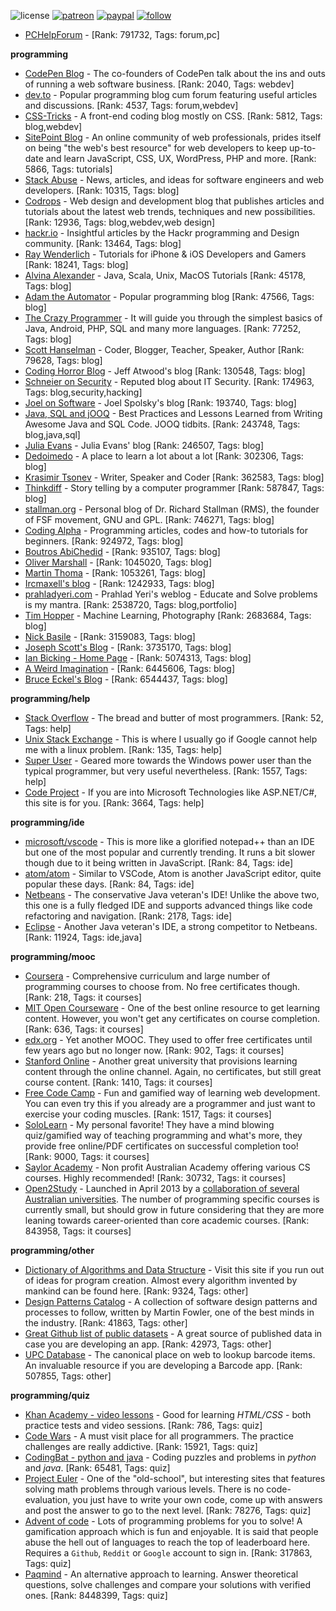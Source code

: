 ![license](https://img.shields.io/github/license/prahladyeri/siterank-stats.svg)
[![patreon](https://img.shields.io/badge/Patreon-brown.svg?logo=patreon)](https://www.patreon.com/prahladyeri)
[![paypal](https://img.shields.io/badge/PayPal-blue.svg?logo=paypal)](https://www.paypal.com/cgi-bin/webscr?cmd=_s-xclick&hosted_button_id=JM8FUXNFUK6EU)
[![follow](https://img.shields.io/twitter/follow/prahladyeri.svg?style=social)](https://twitter.com/prahladyeri)

- [PCHelpForum](https://pchelpforum.net) -  [Rank: 791732, Tags: forum,pc]

**programming**

- [CodePen Blog](https://blog.codepen.io/) - The co-founders of CodePen talk about the ins and outs of running a web software business. [Rank: 2040, Tags: webdev]
- [dev.to](https://dev.to/) - Popular programming blog cum forum featuring useful articles and discussions. [Rank: 4537, Tags: forum,webdev]
- [CSS-Tricks](https://css-tricks.com/) - A front-end coding blog mostly on CSS. [Rank: 5812, Tags: blog,webdev]
- [SitePoint Blog](https://www.sitepoint.com/blog/) - An online community of web professionals, prides itself on being "the web's best resource" for web developers to keep up-to-date and learn JavaScript, CSS, UX, WordPress, PHP and more. [Rank: 5866, Tags: tutorials]
- [Stack Abuse](https://stackabuse.com/) - News, articles, and ideas for software engineers and web developers. [Rank: 10315, Tags: blog]
- [Codrops](https://tympanus.net/codrops/) - Web design and development blog that publishes articles and tutorials about the latest web trends, techniques and new possibilities. [Rank: 12936, Tags: blog,webdev,web design]
- [hackr.io](https://hackr.io/blog) - Insightful articles by the Hackr programming and Design community. [Rank: 13464, Tags: blog]
- [Ray Wenderlich](https://www.raywenderlich.com/) - Tutorials for iPhone & iOS Developers and Gamers [Rank: 18241, Tags: blog]
- [Alvina Alexander](https://alvinalexander.com/) - Java, Scala, Unix, MacOS Tutorials [Rank: 45178, Tags: blog]
- [Adam the Automator](https://adamtheautomator.com/) - Popular programming blog [Rank: 47566, Tags: blog]
- [The Crazy Programmer](https://www.thecrazyprogrammer.com/) - It will guide you through the simplest basics of Java, Android, PHP, SQL and many more languages. [Rank: 77252, Tags: blog]
- [Scott Hanselman](https://www.hanselman.com/) - Coder, Blogger, Teacher, Speaker, Author [Rank: 79628, Tags: blog]
- [Coding Horror Blog](https://blog.codinghorror.com/) - Jeff Atwood's blog [Rank: 130548, Tags: blog]
- [Schneier on Security](https://www.schneier.com/) - Reputed blog about IT Security. [Rank: 174963, Tags: blog,security,hacking]
- [Joel on Software](https://www.joelonsoftware.com/) - Joel Spolsky's blog [Rank: 193740, Tags: blog]
- [Java, SQL and jOOQ](https://blog.jooq.org/) - Best Practices and Lessons Learned from Writing Awesome Java and SQL Code. JOOQ tidbits. [Rank: 243748, Tags: blog,java,sql]
- [Julia Evans](https://jvns.ca/) - Julia Evans' blog [Rank: 246507, Tags: blog]
- [Dedoimedo](https://www.dedoimedo.com/) - A place to learn a lot about a lot [Rank: 302306, Tags: blog]
- [Krasimir Tsonev](https://krasimirtsonev.com/) - Writer, Speaker and Coder [Rank: 362583, Tags: blog]
- [Thinkdiff](https://thinkdiff.net/) - Story telling by a computer programmer [Rank: 587847, Tags: blog]
- [stallman.org](https://stallman.org) - Personal blog of Dr. Richard Stallman (RMS), the founder of FSF movement, GNU and GPL. [Rank: 746271, Tags: blog]
- [Coding Alpha](https://www.codingalpha.com/) - Programming articles, codes and how-to tutorials for beginners. [Rank: 924972, Tags: blog]
- [Boutros AbiChedid](https://bacsoftwareconsulting.com/blog/index.php/about/) -  [Rank: 935107, Tags: blog]
- [Oliver Marshall](https://olivermarshall.net/) -  [Rank: 1045020, Tags: blog]
- [Martin Thoma](https://martin-thoma.com/) -  [Rank: 1053261, Tags: blog]
- [Ircmaxell's blog](https://blog.ircmaxell.com/) -  [Rank: 1242933, Tags: blog]
- [prahladyeri.com](https://prahladyeri.com) - Prahlad Yeri's weblog - Educate and Solve problems is my mantra. [Rank: 2538720, Tags: blog,portfolio]
- [Tim Hopper](https://tdhopper.com/) - Machine Learning, Photography [Rank: 2683684, Tags: blog]
- [Nick Basile](https://nick-basile.com/) -  [Rank: 3159083, Tags: blog]
- [Joseph Scott's Blog](https://blog.josephscott.org/) -  [Rank: 3735170, Tags: blog]
- [Ian Bicking - Home Page](https://www.ianbicking.org/) -  [Rank: 5074313, Tags: blog]
- [A Weird Imagination](https://aweirdimagination.net/) -  [Rank: 6445606, Tags: blog]
- [Bruce Eckel's Blog](https://www.bruceeckel.com/) -  [Rank: 6544437, Tags: blog]

**programming/help**

- [Stack Overflow](https://stackoverflow.com) - The bread and butter of most programmers. [Rank: 52, Tags: help]
- [Unix Stack Exchange](https://unix.stackexchange.com) - This is where I usually go if Google cannot help me with a linux problem. [Rank: 135, Tags: help]
- [Super User](https://superuser.com) - Geared more towards the Windows power user than the typical programmer, but very useful nevertheless. [Rank: 1557, Tags: help]
- [Code Project](https://www.codeproject.com) - If you are into Microsoft Technologies like ASP.NET/C#, this site is for you. [Rank: 3664, Tags: help]

**programming/ide**

- [microsoft/vscode](https://github.com/microsoft/vscode) - This is more like a glorified notepad++ than an IDE but one of the most popular and currently trending. It runs a bit slower though due to it being written in JavaScript. [Rank: 84, Tags: ide]
- [atom/atom](https://github.com/atom/atom) - Similar to VSCode, Atom is another JavaScript editor, quite popular these days. [Rank: 84, Tags: ide]
- [Netbeans](https://netbeans.apache.org/) - The conservative Java veteran's IDE! Unlike the above two, this one is a fully fledged IDE and supports advanced things like code refactoring and navigation. [Rank: 2178, Tags: ide]
- [Eclipse](https://eclipse.org) - Another Java veteran's IDE, a strong competitor to Netbeans. [Rank: 11924, Tags: ide,java]

**programming/mooc**

- [Coursera](https://www.coursera.org/) - Comprehensive curriculum and large number of programming courses to choose from. No free certificates though. [Rank: 218, Tags: it courses]
- [MIT Open Courseware](https://ocw.mit.edu) - One of the best online resource to get learning content. However, you won't get any certificates on course completion. [Rank: 636, Tags: it courses]
- [edx.org](https://courses.edx.org/) - Yet another MOOC. They used to offer free certificates until few years ago but no longer now. [Rank: 902, Tags: it courses]
- [Stanford Online](http://online.stanford.edu/) - Another great university that provisions learning content through the online channel. Again, no certificates, but still great course content. [Rank: 1410, Tags: it courses]
- [Free Code Camp](https://www.freecodecamp.org/) - Fun and gamified way of learning web development. You can even try this if you already are a programmer and just want to exercise your coding muscles. [Rank: 1517, Tags: it courses]
- [SoloLearn](https://www.sololearn.com) - My personal favorite! They have a mind blowing quiz/gamified way of teaching programming and what's more, they provide free online/PDF certificates on successful completion too! [Rank: 9000, Tags: it courses]
- [Saylor Academy](https://learn.saylor.org) - Non profit Australian Academy offering various CS courses. Highly recommended! [Rank: 30732, Tags: it courses]
- [Open2Study](https://www.open2study.com) - Launched in April 2013 by a [collaboration of several Australian universities](http://www.thegoodmooc.com/2013/06/a-review-of-open2study.html). The number of programming specific courses is currently small, but should grow in future considering that they are more leaning towards career-oriented than core academic courses. [Rank: 843958, Tags: it courses]

**programming/other**

- [Dictionary of Algorithms and Data Structure](http://xlinux.nist.gov/dads/) - Visit this site if you run out of ideas for program creation. Almost every algorithm invented by mankind can be found here. [Rank: 9324, Tags: other]
- [Design Patterns Catalog](http://martinfowler.com/eaaCatalog/) - A collection of software design patterns and processes to follow, written by Martin Fowler, one of the best minds in the industry. [Rank: 41863, Tags: other]
- [Great Github list of public datasets](http://www.datasciencecentral.com/profiles/blogs/great-github-list-of-public-data-sets) - A great source of published data in case you are developing an app. [Rank: 42973, Tags: other]
- [UPC Database](https://www.upcdatabase.com/itemform.asp) - The canonical place on web to lookup barcode items. An invaluable resource if you are developing a Barcode app. [Rank: 507855, Tags: other]

**programming/quiz**

- [Khan Academy - video lessons](https://www.khanacademy.org/) - Good for learning *HTML/CSS* - both practice tests and video sessions. [Rank: 786, Tags: quiz]
- [Code Wars](https://www.codewars.com/) - A must visit place for all programmers. The practice challenges are really addictive. [Rank: 15921, Tags: quiz]
- [CodingBat - python and java](https://codingbat.com/) - Coding puzzles and problems in *python* and *java*. [Rank: 65481, Tags: quiz]
- [Project Euler](https://projecteuler.net/) - One of the "old-school", but interesting sites that features solving math problems through various levels. There is no code-evaluation, you just have to write your own code, come up with answers and post the answer to go to the next level. [Rank: 78276, Tags: quiz]
- [Advent of code](https://adventofcode.com/) - Lots of programming problems for you to solve! A gamification approach which is fun and enjoyable. It is said that people abuse the hell out of languages to reach the top of leaderboard here. Requires a `Github`, `Reddit` or `Google` account to sign in. [Rank: 317863, Tags: quiz]
- [Paqmind](https://paqmind.com/) - An alternative approach to learning. Answer theoretical questions, solve challenges and compare your solutions with verified ones. [Rank: 8448399, Tags: quiz]

